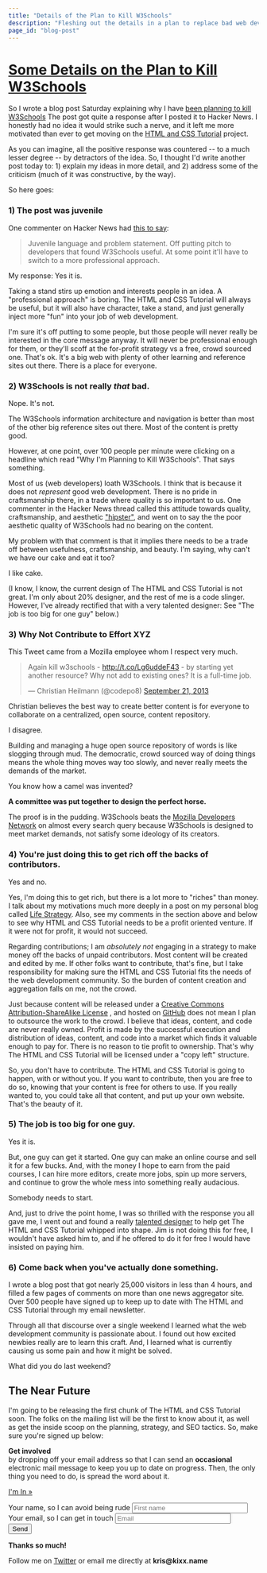 ```yaml
---
title: "Details of the Plan to Kill W3Schools"
description: "Fleshing out the details in a plan to replace bad web development docs with something better."
page_id: "blog-post"
---
```


<h1><a href="/blog/the-plan-to-kill-w3schools-part-2">Some Details on the Plan to Kill W3Schools</a></h1>

So I wrote a blog post Saturday explaining why I have
[been planning to kill W3Schools](/blog/why-im-killing-w3schools-and-you-can-too)
The post got quite
a response after I posted it to Hacker News. I honestly had no idea it would
strike such a nerve, and it left me more motivated than ever to get moving on
the [HTML and CSS Tutorial](/) project.

As you can imagine, all the positive response was countered -- to a much lesser
degree -- by detractors of the idea. So, I thought I'd write another post today
to: 1) explain my ideas in more detail, and 2) address some of the criticism
(much of it was constructive, by the way).

So here goes:

### 1) The post was juvenile
One commenter on Hacker News had [this to say](https://news.ycombinator.com/item?id=6423237):

> Juvenile language and problem statement. Off putting pitch to developers that found W3Schools useful. At some point it'll have to switch to a more professional approach.

My response: Yes it is.

Taking a stand stirs up emotion and interests people in an idea. A
"professional approach" is boring. The HTML and CSS Tutorial will always be
useful, but it will also have character, take a stand, and just generally
inject more "fun" into your job of web development.

I'm sure it's off putting to some people, but those people will never really be
interested in the core message anyway.  It will never be professional
enough for them, or they'll scoff at the for-profit strategy vs a free, crowd
sourced one.  That's ok.  It's a big web with plenty of other learning and
reference sites out there. There is a place for everyone.

### 2) W3Schools is not really *that* bad.
Nope. It's not.

The W3Schools information architecture and navigation is better than most of
the other big reference sites out there.  Most of the content is pretty good.

However, at one point, over 100 people per minute were clicking on a headline which
read "Why I'm Planning to Kill W3Schools".  That says something.

Most of us (web developers) loath W3Schools. I think that is because it does
not *represent* good web development. There is no pride in craftsmanship there,
in a trade where quality is so important to us. One commenter in the Hacker News thread called this attitude towards quality,
craftsmanship, and aesthetic ["hipster"](https://news.ycombinator.com/item?id=6423802), and went on to say
the the poor aesthetic quality of W3Schools had no bearing on the content.

My problem with that comment is that it implies there needs to be a trade off
between usefulness, craftsmanship, and beauty.  I'm saying, why can't we have
our cake and eat it too?

<p class="callout">
I like cake.
</p>

<p class="info-callout">
(I know, I know, the current design of The HTML and CSS Tutorial is not great.
I'm only about 20% designer, and the rest of me is a code slinger. However,
I've already rectified that with a very talented designer: See "The job is too
big for one guy" below.)
</p>

### 3) Why Not Contribute to Effort XYZ
This Tweet came from a Mozilla employee whom I respect very much.

<div class="content">
<blockquote class="twitter-tweet"><p>Again kill w3schools - <a href="http://t.co/Lg6uddeF43">http://t.co/Lg6uddeF43</a> - by starting yet another resource? Why not add to existing ones? It is a full-time job.</p>&mdash; Christian Heilmann (@codepo8) <a href="https://twitter.com/codepo8/statuses/381488928781393920">September 21, 2013</a></blockquote>
<script async src="//platform.twitter.com/widgets.js" charset="utf-8"></script>
</div>

Christian believes the best way to create better content is for everyone to
collaborate on a centralized, open source, content repository.

I disagree.

Building and managing a huge open source repository of words is like slogging
through mud. The democratic, crowd sourced way of doing things means the whole
thing moves way too slowly, and never really meets the demands of the market.

<p class="callout">
You know how a camel was invented?
</p>

__A committee was put together to design the perfect horse.__

The proof is in the pudding. W3Schools beats the
[Mozilla Developers Network](https://developer.mozilla.org/en-US/)
on almost every search query because W3Schools is designed to meet market
demands, not satisfy some ideology of its creators.

### 4) You're just doing this to get rich off the backs of contributors.
Yes and no.

Yes, I'm doing this to get rich, but there is a lot more to "riches" than
money. I talk about my motivations much more deeply in a post on my personal
blog called
[Life Strategy](http://www.kixx.name/blogs/kris_walker/life_strategy).
Also, see my comments in the section above and below to see why HTML and CSS
Tutorial needs to be a profit oriented venture. If it were not for profit, it
would not succeed.

Regarding contributions; I am *absolutely
not* engaging in a strategy to make money off the backs of unpaid contributors.
Most content will be created and edited by me. If
other folks want to contribute, that's fine, but I take responsibility for
making sure the HTML and CSS Tutorial fits the needs of the web development
community. So the burden of content creation and aggregation falls on me, not
the crowd.

Just because content will be released under a
[Creative Commons Attribution-ShareAlike License](http://creativecommons.org/licenses/by-sa/3.0/) , and hosted on
[GitHub](https://github.com/kixxauth/htmlandcsstutorial_com)
does not mean I plan to outsource the work to the crowd. I believe that ideas,
content, and code are never really owned. Profit is made by the successful
execution and distribution of ideas, content, and code into a market which finds it
valuable enough to pay for.  There is no reason to tie profit to ownership. That's why
The HTML and CSS Tutorial will be licensed under a "copy left" structure.

So, you don't have to contribute. The HTML and CSS Tutorial is going to happen,
with or without you. If you want to contribute, then you are free to do so,
knowing that your content is free for others to use. If you really wanted to,
you could take all that content, and put up your own website. That's the beauty
of it.

### 5) The job is too big for one guy.
Yes it is.

But, one guy can get it started. One guy can make an online course and sell it
for a few bucks. And, with the money I hope to earn from the paid courses, I can
hire more editors, create more jobs, spin up more servers, and continue to grow
the whole mess into something really audacious.

<p class="callout">
Somebody needs to start.
</p>

And, just to drive the point home, I was so thrilled with the response you all
gave me, I went out and found a really
[talented designer](http://jimleszczynski.com/)
to help get The HTML and CSS Tutorial whipped into shape.  Jim is not doing this
for free, I wouldn't have asked him to, and if he offered to do it for free I
would have insisted on paying him.

### 6) Come back when you've actually done something.
I wrote a blog post that got nearly 25,000 visitors in less than 4 hours, and filled a
few pages of comments on more than one news aggregator site. Over 500 people
have signed up to keep up to date with The HTML and CSS Tutorial through my
email newsletter.

Through all that discourse over a single weekend I learned what the web
development community is passionate about. I found out how excited newbies
really are to learn this craft. And, I learned what is currently causing us
some pain and how it might be solved.

What did you do last weekend?

## The Near Future
I'm going to be releasing the first chunk of The HTML and CSS Tutorial soon. The folks on the
mailing list will be the first to know about it, as well as get the inside scoop on the
planning, strategy, and SEO tactics. So, make sure you're signed up below:

<p class="info-callout call-to-action">
  <strong>Get involved</strong><br>by dropping off your email address so that I can send an
  <strong>occasional</strong> electronic mail message to keep you up to date on progress.
  Then, the only thing you need to do, is spread the word about it.
</p>

<div id="developers-opt-in" class="content">
  <p class="subscribe-button">
    <a class="button" href="#subscribe">I&#39;m In &raquo;</a>
  </p>
  <form id="subscribe" class="copy-block" action="/subscribers/" method="POST">
    <div class="form-controls">
      <label for="first_name">Your name, so I can avoid being rude</label>
      <input type="text" id="first_name" name="first_name" placeholder="First name" size="26" />
    </div>
    <div class="form-controls">
      <label for="email">Your email, so I can get in touch</label>
      <input type="email" id="email" name="email" placeholder="Email" size="26" />
    </div>
    <div class="form-controls">
      <input type="submit" value="Send" class="button" />
    </div>
  </form>
  <div class="subscribe-thank-you copy-block">
    <p class="callout">
      <strong class="highlight">Thanks so much!</strong>
    </p>
    <p class="info-callout">
      Follow me on <a href="https://twitter.com/kixxauth">Twitter</a>
      or email me directly at <strong>kris@kixx.name</strong>
    </p>
  </div>
</div>
